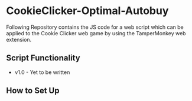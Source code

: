 # CookieClicker-Optimal-Autobuy

Following Repository contains the JS code for a web script which can be applied to the Cookie Clicker web game by using the TamperMonkey web extension.

## Script Functionality

- v1.0 - Yet to be written

## How to Set Up

<ol>
</ol>
